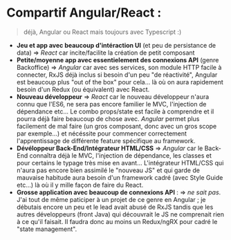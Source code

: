 Compartif Angular/React : 
=========================

> déjà, Angular ou React mais toujours avec Typescript :)

* __Jeu et app avec beaucoup d'intéraction UI__ (et peu de persistance de data) => _React_ car incite/facilite la création de petit composant
* __Petite/moyenne app avec essentielement des connexions API__ (genre Backoffice) => _Angular_ car avec ses services, son module HTTP facile à connecter, RxJS déjà inclus si besoin d'un peu "de réactivité", Angular est beaucoup plus "out of the box" pour cela... là où on aura rapidement besoin d'un Redux (ou équivalent) avec React. 
* __Nouveau développeur__ => _React_ car le nouveau développeur n'aura connu que l'ES6, ne sera pas encore familier le MVC, l'injection de dépendance etc... Le combo props/state est facile à comprendre et il pourra déjà faire beaucoup de chose avec. _Angular_ permet plus facilement de mal faire (un gros composant, donc avec un gros scope par exemple...) et nécéssite pour commencer correctement l'apprentissage de différente feature spécifique au framework.
* __Dévéloppeur Back-End/Intégrateur HTML/CSS__ => _Angular_ car le Back-End connaîtra déjà le MVC, l'injection de dépendance, les classes et pour certains le typage très mise en avant... L'intégrateur HTML/CSS qui n'aura pas encore bien assimilé le "nouveau JS" et qui garde de mauvaise habitude aura besoin d'un framework cadré (avec Style Guide etc...) là où il y mille façon de faire du React.
* __Grosse application avec beaucoup de connexions API__ : => _ne sait pas_. J'ai tout de même paticiper à un projet de ce genre en Angular ; je débutais encore un peu et le lead avait abusé de RxJS tandis que les autres développeurs (front Java) qui découvrait le JS ne comprenait rien à ce qu'il faisait. Il faudra donc au moins un Redux/ngRX pour cadré le "state management".
